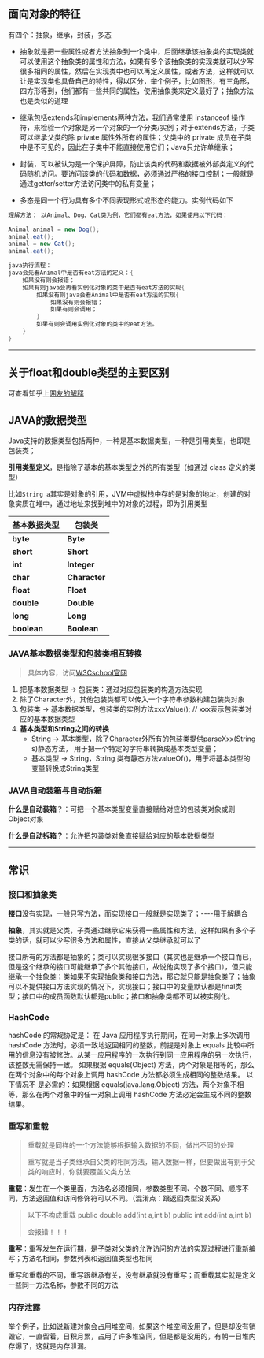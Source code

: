 ## 面向对象的特征

有四个：抽象，继承，封装，多态

- 抽象就是把一些属性或者方法抽象到一个类中，后面继承该抽象类的实现类就可以使用这个抽象类的属性和方法，如果有多个该抽象类的实现类就可以少写很多相同的属性，然后在实现类中也可以再定义属性，或者方法，这样就可以让是实现类也具备自己的特性，得以区分，举个例子，比如图形，有三角形，四方形等到，他们都有一些共同的属性，使用抽象类来定义最好了；抽象方法也是类似的道理

- 继承包括extends和implements两种方法，我们通常使用 instanceof 操作符，来检验一个对象是另一个对象的一个分类/实例；对于extends方法，子类可以继承父类的除 private 属性外所有的属性；父类中的 private 成员在子类中是不可见的，因此在子类中不能直接使用它们；Java只允许单继承；

- 封装，可以被认为是一个保护屏障，防止该类的代码和数据被外部类定义的代码随机访问。要访问该类的代码和数据，必须通过严格的接口控制；一般就是通过getter/setter方法访问类中的私有变量；

- 多态是同一个行为具有多个不同表现形式或形态的能力。实例代码如下

```java
理解方法： 以Animal、Dog、Cat类为例，它们都有eat方法，如果使用以下代码：

Animal animal = new Dog();
animal.eat();
animal = new Cat();
animal.eat();

java执行流程：
java会先看Animal中是否有eat方法的定义：{
    如果没有则会报错；
    如果有则java会再看实例化对象的类中是否有eat方法的实现{
        如果没有则java会看Animal中是否有eat方法的实现{
            如果没有则会报错；
            如果有则会调用；
        }
        如果有则会调用实例化对象的类中的eat方法。
    }
}
```

<hr>

## 关于float和double类型的主要区别

可查看知乎上[网友的解释](https://www.zhihu.com/question/46432979/answer/221485161)

## JAVA的数据类型

Java支持的数据类型包括两种，一种是基本数据类型，一种是引用类型，也即是包装类；

**引用类型定义**，是指除了基本的基本类型之外的所有类型（如通过 class 定义的类型）

比如`String a`其实是对象的引用，JVM中虚拟栈中存的是对象的地址，创建的对象实质在堆中，通过地址来找到堆中的对象的过程，即为引用类型

| 基本数据类型 | 包装类        |
| ------------ | ------------- |
| **byte**     | **Byte**      |
| **short**    | **Short**     |
| **int**      | **Integer**   |
| **char**     | **Character** |
| **float**    | **Float**     |
| **double**   | **Double**    |
| **long**     | **Long**      |
| **boolean**  | **Boolean**   |

### JAVA基本数据类型和包装类相互转换

> 具体内容，访问[W3Cschool官网](https://www.w3cschool.cn/jeep711blog/jeep711blog-hj16252t.html)

1. 把基本数据类型 → 包装类：通过对应包装类的构造方法实现
2. 除了Character外，其他包装类都可以传入一个字符串参数构建包装类对象
3. 包装类 → 基本数据类型，包装类的实例方法xxxValue();    // xxx表示包装类对应的基本数据类型
4. **基本类型和String之间的转换** 
   - String → 基本类型，除了Character外所有的包装类提供parseXxx(String s)静态方法， 用于把一个特定的字符串转换成基本类型变量； 
   - 基本类型 → String，String 类有静态方法valueOf()，用于将基本类型的变量转换成String类型 

### JAVA自动装箱与自动拆箱

**什么是自动装箱**？：可把一个基本类型变量直接赋给对应的包装类对象或则Object对象

**什么是自动拆箱？**：允许把包装类对象直接赋给对应的基本数据类型 

<hr>

## 常识

### 接口和抽象类

**接口**没有实现，一般只写方法，而实现接口一般就是实现类了；----用于解耦合

**抽象**，其实就是父类，子类通过继承它来获得一些属性和方法，这样如果有多个子类的话，就可以少写很多方法和属性，直接从父类继承就可以了

接口所有的方法都是抽象的；类可以实现很多接口（其实也是继承一个接口而已，但是这个继承的接口可能继承了多个其他接口，故说他实现了多个接口），但只能继承一个抽象类；类如果不实现抽象类和接口方法，那它就只能是抽象类了；抽象可以不提供接口方法实现的情况下，实现接口；接口中的变量默认都是final类型；接口中的成员函数默认都是public；接口和抽象类都不可以被实例化。

### HashCode

hashCode 的常规协定是：  在 Java 应用程序执行期间，在同一对象上多次调用 hashCode 方法时，必须一致地返回相同的整数，前提是对象上 equals 比较中所用的信息没有被修改。从某一应用程序的一次执行到同一应用程序的另一次执行，该整数无需保持一致。  如果根据 equals(Object) 方法，两个对象是相等的，那么在两个对象中的每个对象上调用 hashCode 方法都必须生成相同的整数结果。  以下情况不 是必需的：如果根据 equals(java.lang.Object) 方法，两个对象不相等，那么在两个对象中的任一对象上调用 hashCode 方法必定会生成不同的整数结果。

### 重写和重载

> 重载就是同样的一个方法能够根据输入数据的不同，做出不同的处理
>
> 重写就是当子类继承自父类的相同方法，输入数据一样，但要做出有别于父类的响应时，你就要覆盖父类方法

**重载**：发生在一个类里面，方法名必须相同，参数类型不同、个数不同、顺序不同，方法返回值和访问修饰符可以不同。（混淆点：跟返回类型没关系）

> 以下不构成重载
> public double add(int a,int b)
> public int add(int a,int b)​
>
> 会报错！！！

**重写**：重写发生在运行期，是子类对父类的允许访问的方法的实现过程进行重新编写；方法名相同，参数列表和返回值类型也相同

重写和重载的不同，重写跟继承有关，没有继承就没有重写；而重载其实就是定义一些同一方法名称，参数不同的方法

### 内存泄露

举个例子，比如说新建对象会占用堆空间，如果这个堆空间没用了，但是却没有销毁它，一直留着，日积月累，占用了许多堆空间，但是都是没用的，有朝一日堆内存爆了，这就是内存泄漏。